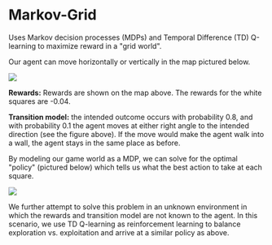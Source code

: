 # Markov-Grid
Uses Markov decision processes (MDPs) and Temporal Difference (TD) Q-learning to maximize reward in a "grid world".

Our agent can move horizontally or vertically in the map pictured below.

![][map]

**Rewards:** Rewards are shown on the map above. The rewards for the white squares are -0.04. 

**Transition model:** the intended outcome occurs with probability 0.8, and with probability 0.1 the agent moves at either right angle to the intended direction (see the figure above). If the move would make the agent walk into a wall, the agent stays in the same place as before. 

By modeling our game world as a MDP, we can solve for the optimal "policy" (pictured below) which tells us what the best action to take at each square.

![][policy]

We further attempt to solve this problem in an unknown environment in which the rewards and transition model are not known to the agent. In this scenario, we use TD Q-learning as reinforcement learning to balance exploration vs. exploitation and arrive at a similar policy as above.

[map]: https://github.com/Greg-Loren/markov-grid/blob/master/documentation/documentation_files/part1_1_maze.jpg
[policy]: https://github.com/Greg-Loren/markov-grid/blob/master/screenshots/policy.png
